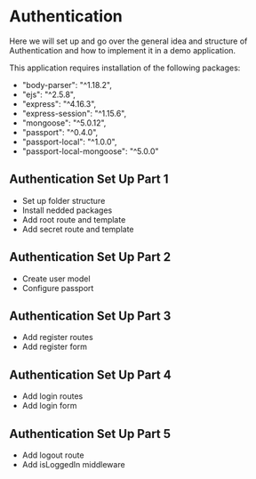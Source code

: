 # Authentication

Here we will set up and go over the general idea and structure of Authentication and how to implement it in a demo application.

This application requires installation of the following packages:

* "body-parser": "^1.18.2",
* "ejs": "^2.5.8",
* "express": "^4.16.3",
* "express-session": "^1.15.6",
* "mongoose": "^5.0.12",
* "passport": "^0.4.0",
* "passport-local": "^1.0.0",
* "passport-local-mongoose": "^5.0.0"

## Authentication Set Up Part 1
* Set up folder structure 
* Install nedded packages
* Add root route and template
* Add secret route and template

## Authentication Set Up Part 2
* Create user model
* Configure passport

## Authentication Set Up Part 3
* Add register routes
* Add register form

## Authentication Set Up Part 4
* Add login routes
* Add login form

## Authentication Set Up Part 5
* Add logout route
* Add isLoggedIn middleware